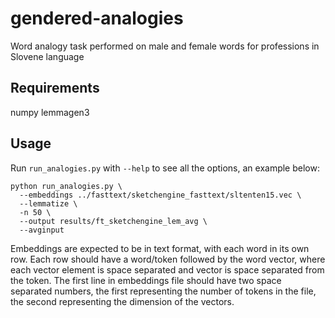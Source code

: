 # gendered-analogies
Word analogy task performed on male and female words for professions in Slovene language

## Requirements
numpy
lemmagen3

## Usage
Run `run_analogies.py` with `--help` to see all the options, an example below:
```
python run_analogies.py \
  --embeddings ../fasttext/sketchengine_fasttext/sltenten15.vec \
  --lemmatize \
  -n 50 \
  --output results/ft_sketchengine_lem_avg \
  --avginput
```
Embeddings are expected to be in text format, with each word in its own row. Each row should have a word/token followed by the word vector, where each vector element is space separated and vector is space separated from the token. The first line in embeddings file should have two space separated numbers, the first representing the number of tokens in the file, the second representing the dimension of the vectors.
